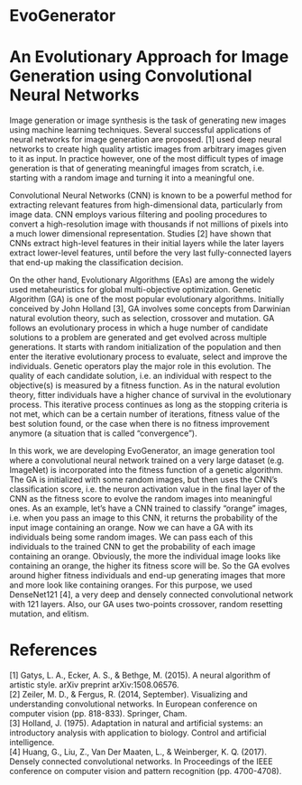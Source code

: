 # EvoGenerator
# An Evolutionary Approach for Image Generation using Convolutional Neural Networks

Image generation or image synthesis is the task of generating new images using machine learning techniques. Several successful applications of neural networks for image generation are proposed. [1] used deep neural networks to create high quality artistic images from arbitrary images given to it as input. In practice however, one of the most difficult types of image generation is that of generating meaningful images from scratch, i.e. starting with a random image and turning it into a meaningful one.

Convolutional Neural Networks (CNN) is known to be a powerful method for extracting relevant features from high-dimensional data, particularly from image data. CNN employs various filtering and pooling procedures to convert a high-resolution image with thousands if not millions of pixels into a much lower dimensional representation. Studies [2] have shown that CNNs extract high-level features in their initial layers while the later layers extract lower-level features, until before the very last fully-connected layers that end-up making the classification decision.

On the other hand, Evolutionary Algorithms (EAs) are among the widely used metaheuristics for global multi-objective optimization. Genetic Algorithm (GA) is one of the most popular evolutionary algorithms. Initially conceived by John Holland [3], GA involves some concepts from Darwinian natural evolution theory, such as selection, crossover and mutation. GA follows an evolutionary process in which a huge number of candidate solutions to a problem are generated and get evolved across multiple generations. It starts with random initialization of the population and then enter the iterative evolutionary process to evaluate, select and improve the individuals. Genetic operators play the major role in this evolution. The quality of each candidate solution, i.e. an individual with respect to the objective(s) is measured by a fitness function. As in the natural evolution theory, fitter individuals have a higher chance of survival in the evolutionary process. This iterative process continues as long as the stopping criteria is not met, which can be a certain number of iterations, fitness value of the best solution found, or the case when there is no fitness improvement anymore (a situation that is called “convergence”).

In this work, we are developing EvoGenerator, an image generation tool where a convolutional neural network trained on a very large dataset (e.g. ImageNet) is incorporated into the fitness function of a genetic algorithm. The GA is initialized with some random images, but then uses the CNN’s classification score, i.e. the neuron activation value in the final layer of the CNN as the fitness score to evolve the random images into meaningful ones. As an example, let’s have a CNN trained to classify “orange” images, i.e. when you pass an image to this CNN, it returns the probability of the input image containing an orange. Now we can have a GA with its individuals being some random images. We can pass each of this individuals to the trained CNN to get the probability of each image containing an orange. Obviously, the more the individual image looks like containing an orange, the higher its fitness score will be. So the GA evolves around higher fitness individuals and end-up generating images that more and more look like containing oranges. For this purpose, we used DenseNet121 [4], a very deep and densely connected convolutional network with 121 layers. Also, our GA uses two-points crossover, random resetting mutation, and elitism.

# References
[1] Gatys, L. A., Ecker, A. S., & Bethge, M. (2015). A neural algorithm of artistic style. arXiv preprint arXiv:1508.06576.  
[2] Zeiler, M. D., & Fergus, R. (2014, September). Visualizing and understanding convolutional networks. In European conference on computer vision (pp. 818-833). Springer, Cham.  
[3] Holland, J. (1975). Adaptation in natural and artificial systems: an introductory analysis with application to biology. Control and artificial intelligence.  
[4] Huang, G., Liu, Z., Van Der Maaten, L., & Weinberger, K. Q. (2017). Densely connected convolutional networks. In Proceedings of the IEEE conference on computer vision and pattern recognition (pp. 4700-4708).  
